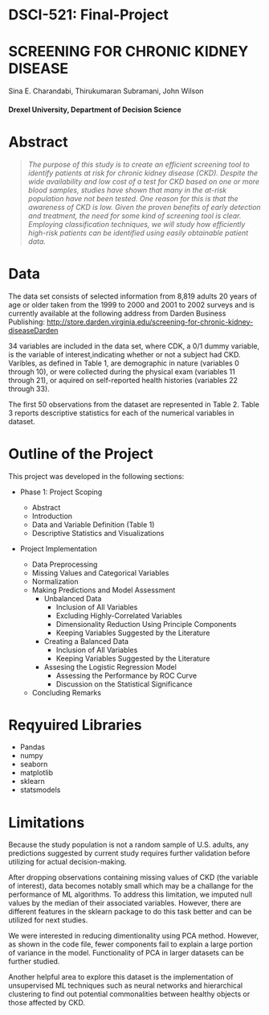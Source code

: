 # DSCI-521: Final-Project

# SCREENING FOR CHRONIC KIDNEY DISEASE

Sina E. Charandabi, Thirukumaran Subramani, John Wilson
#### Drexel University, Department of Decision Science

# Abstract
>_The purpose of this study is to create an efficient screening tool to identify patients at risk for chronic kidney disease (CKD). Despite the wide availability and low cost of a test for CKD based on one or more blood samples, studies have shown that many in the at-risk population have not been tested. One reason for this is that the awareness of CKD is low. Given the proven benefits of early detection and treatment, the need for some kind of screening tool is clear. Employing classification techniques, we will study how efficiently high-risk patients can be identified using easily obtainable patient data._


# Data

The data set consists of selected information from 8,819 adults 20 years of age or older taken from the 1999 to 2000 and 2001 to 2002 surveys and is currently available at the following address from Darden Business Publishing: http://store.darden.virginia.edu/screening-for-chronic-kidney-diseaseDarden   

34 variables are included in the data set, where CDK, a 0/1 dummy variable, is the variable of interest,indicating whether or not a subject had CKD. Varibles, as defined in Table 1, are demographic in nature (variables 0 through 10), or were collected during the physical exam (variables 11 through 21), or aquired on self-reported health histories (variables 22 through 33). 

The first 50 observations from the dataset are represented in Table 2. Table 3 reports descriptive statistics for each of the numerical variables in dataset. 

# Outline of the Project

This project was developed in the following sections:

- Phase 1: Project Scoping
   - Abstract
   - Introduction
   - Data and Variable Definition (Table 1)
   - Descriptive Statistics and Visualizations
   
- Project Implementation
   - Data Preprocessing
   - Missing Values and Categorical Variables
   - Normalization
   - Making Predictions and Model Assessment  
     - Unbalanced Data
        - Inclusion of All Variables
        - Excluding Highly-Correlated Variables
        - Dimensionality Reduction Using Principle Components
        - Keeping Variables Suggested by the Literature
     - Creating a Balanced Data
        - Inclusion of All Variables
        - Keeping Variables Suggested by the Literature
     - Assesing the Logistic Regression Model
        - Assessing the Performance by ROC Curve
        - Discussion on the Statistical Significance
    - Concluding Remarks 
    
# Reqyuired Libraries
- Pandas
- numpy
- seaborn
- matplotlib
- sklearn
- statsmodels

# Limitations

Because the study population is not a random sample of U.S. adults, any predictions suggested by current study requires further validation before utilizing for actual decision-making. 

After dropping observations containing missing values of CKD (the variable of interest), data becomes notably small which may be a challange for the performance of ML algorithms. To address this limitation, we imputed null values by the median of their associated variables. However, there are different features in the sklearn package to do this task better and can be utilized for next studies.

We were interested in reducing dimentionality using PCA method. However, as shown in the code file, fewer components fail to explain a large portion of variance in the model. Functionality of PCA in larger datasets can be further studied.

Another helpful area to explore this dataset is the implementation of unsupervised ML techniques such as neural networks and hierarchical clustering to find out potential commonalities between healthy objects or those affected by CKD.


